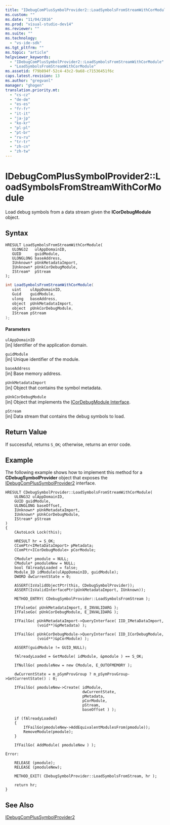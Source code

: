 ```yaml
---
title: "IDebugComPlusSymbolProvider2::LoadSymbolsFromStreamWithCorModule | Microsoft Docs"
ms.custom: ""
ms.date: "11/04/2016"
ms.prod: "visual-studio-dev14"
ms.reviewer: ""
ms.suite: ""
ms.technology: 
  - "vs-ide-sdk"
ms.tgt_pltfrm: ""
ms.topic: "article"
helpviewer_keywords: 
  - "IDebugComPlusSymbolProvider2::LoadSymbolsFromStreamWithCorModule"
  - "LoadSymbolsFromStreamWithCorModule"
ms.assetid: f79b894f-52c4-43c2-9a68-c71536451f6c
caps.latest.revision: 13
ms.author: "gregvanl"
manager: "ghogen"
translation.priority.mt: 
  - "cs-cz"
  - "de-de"
  - "es-es"
  - "fr-fr"
  - "it-it"
  - "ja-jp"
  - "ko-kr"
  - "pl-pl"
  - "pt-br"
  - "ru-ru"
  - "tr-tr"
  - "zh-cn"
  - "zh-tw"
---
```

# IDebugComPlusSymbolProvider2::LoadSymbolsFromStreamWithCorModule
Load debug symbols from a data stream given the **ICorDebugModule** object.  
  
## Syntax  
  
```cpp#  
HRESULT LoadSymbolsFromStreamWithCorModule(  
   ULONG32   ulAppDomainID,  
   GUID      guidModule,  
   ULONGLONG baseAddress,  
   IUnknown* pUnkMetadataImport,  
   IUnknown* pUnkCorDebugModule,  
   IStream*  pStream  
);  
```  
  
```c#  
int LoadSymbolsFromStreamWithCorModule(  
   uint    ulAppDomainID,  
   Guid    guidModule,  
   ulong   baseAddress,  
   object  pUnkMetadataImport,  
   object  pUnkCorDebugModule,  
   IStream pStream  
);  
```  
  
#### Parameters  
 `ulAppDomainID`  
 [in] Identifier of the application domain.  
  
 `guidModule`  
 [in] Unique identifier of the module.  
  
 `baseAddress`  
 [in] Base memory address.  
  
 `pUnkMetadataImport`  
 [in] Object that contains the symbol metadata.  
  
 `pUnkCorDebugModule`  
 [in] Object that implements the [ICorDebugModule Interface](ICorDebugModule%20Interface.xml).  
  
 `pStream`  
 [in] Data stream that contains the debug symbols to load.  
  
## Return Value  
 If successful, returns `S_OK`; otherwise, returns an error code.  
  
## Example  
 The following example shows how to implement this method for a **CDebugSymbolProvider** object that exposes the [IDebugComPlusSymbolProvider2](../../../extensibility/debugger/reference/idebugcomplussymbolprovider2.md) interface.  
  
```cpp#  
HRESULT CDebugSymbolProvider::LoadSymbolsFromStreamWithCorModule(  
    ULONG32 ulAppDomainID,  
    GUID guidModule,  
    ULONGLONG baseOffset,  
    IUnknown* pUnkMetadataImport,  
    IUnknown* pUnkCorDebugModule,  
    IStream* pStream  
)  
{  
    CAutoLock Lock(this);  
  
    HRESULT hr = S_OK;  
    CComPtr<IMetaDataImport> pMetadata;  
    CComPtr<ICorDebugModule> pCorModule;  
  
    CModule* pmodule = NULL;  
    CModule* pmoduleNew = NULL;  
    bool fAlreadyLoaded = false;  
    Module_ID idModule(ulAppDomainID, guidModule);  
    DWORD dwCurrentState = 0;  
  
    ASSERT(IsValidObjectPtr(this, CDebugSymbolProvider));  
    ASSERT(IsValidInterfacePtr(pUnkMetadataImport, IUnknown));  
  
    METHOD_ENTRY( CDebugSymbolProvider::LoadSymbolsFromStream );  
  
    IfFalseGo( pUnkMetadataImport, E_INVALIDARG );  
    IfFalseGo( pUnkCorDebugModule, E_INVALIDARG );  
  
    IfFailGo( pUnkMetadataImport->QueryInterface( IID_IMetaDataImport,  
              (void**)&pMetadata) );  
  
    IfFailGo( pUnkCorDebugModule->QueryInterface( IID_ICorDebugModule,  
              (void**)&pCorModule) );  
  
    ASSERT(guidModule != GUID_NULL);  
  
    fAlreadyLoaded = GetModule( idModule, &pmodule ) == S_OK;  
  
    IfNullGo( pmoduleNew = new CModule, E_OUTOFMEMORY );  
  
    dwCurrentState = m_pSymProvGroup ? m_pSymProvGroup->GetCurrentState() : 0;  
  
    IfFailGo( pmoduleNew->Create( idModule,  
                                  dwCurrentState,  
                                  pMetadata,  
                                  pCorModule,  
                                  pStream,  
                                  baseOffset ) );  
  
    if (fAlreadyLoaded)  
    {  
        IfFailGo(pmoduleNew->AddEquivalentModulesFrom(pmodule));  
        RemoveModule(pmodule);  
    }  
  
    IfFailGo( AddModule( pmoduleNew ) );  
  
Error:  
  
    RELEASE (pmodule);  
    RELEASE (pmoduleNew);  
  
    METHOD_EXIT( CDebugSymbolProvider::LoadSymbolsFromStream, hr );  
  
    return hr;  
}  
```  
  
## See Also  
 [IDebugComPlusSymbolProvider2](../../../extensibility/debugger/reference/idebugcomplussymbolprovider2.md)